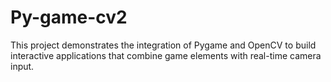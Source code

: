 # Py-game-cv2
This project demonstrates the integration of Pygame and OpenCV to build interactive applications that combine game elements with real-time camera input.
